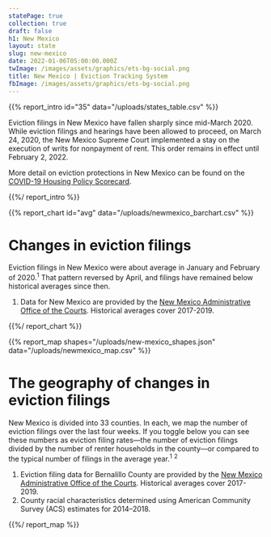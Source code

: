 ```yaml
---
statePage: true
collection: true
draft: false
h1: New Mexico
layout: state
slug: new-mexico
date: 2022-01-06T05:00:00.000Z
twImage: /images/assets/graphics/ets-bg-social.png
title: New Mexico | Eviction Tracking System
fbImage: /images/assets/graphics/ets-bg-social.png
---
```


{{% report_intro id="35" data="/uploads/states_table.csv" %}}

Eviction filings in New Mexico have fallen sharply since mid-March 2020. While eviction filings and hearings have been allowed to proceed, on March 24, 2020, the New Mexico Supreme Court implemented a stay on the execution of writs for nonpayment of rent. This order remains in effect until February 2, 2022. 

More detail on eviction protections in New Mexico can be found on the [COVID-19 Housing Policy Scorecard](https://evictionlab.org/covid-policy-scorecard/nm/).

{{%/ report_intro %}}



{{% report_chart id="avg" data="/uploads/newmexico_barchart.csv" %}}







# Changes in eviction filings

Eviction filings in New Mexico were about average in January and February of 2020.<sup>1</sup> That pattern reversed by April, and filings have remained below historical averages since then. 

1. Data for New Mexico are provided by the [New Mexico Administrative Office of the Courts](https://www.nmcourts.gov/). Historical averages cover 2017-2019.







{{%/ report_chart %}}



{{% report_map shapes="/uploads/new-mexico_shapes.json" data="/uploads/newmexico_map.csv" %}}







# The geography of changes in eviction filings

New Mexico is divided into 33 counties. In each, we map the number of eviction filings over the last four weeks. If you toggle below you can see these numbers as eviction filing rates—the number of eviction filings divided by the number of renter households in the county—or compared to the typical number of filings in the average year.<sup>1</sup> <sup>2</sup>

1. Eviction filing data for Bernalillo County are provided by the [New Mexico Administrative Office of the Courts](https://www.nmcourts.gov/). Historical averages cover 2017-2019. 
2. County racial characteristics determined using American Community Survey (ACS) estimates for 2014–2018.







{{%/ report_map %}}